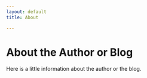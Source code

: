 ```yaml
---
layout: default
title: About

---
```

# About the Author or Blog

Here is a little information about the author or the blog.


